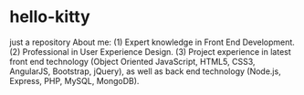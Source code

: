 # hello-kitty
just a repository
About me: 
(1) Expert knowledge in Front End Development. 
(2) Professional in User Experience Design. 
(3) Project experience in latest front end technology (Object Oriented JavaScript, HTML5, CSS3, AngularJS, Bootstrap, jQuery), as well as back end technology (Node.js, Express, PHP, MySQL, MongoDB). 
